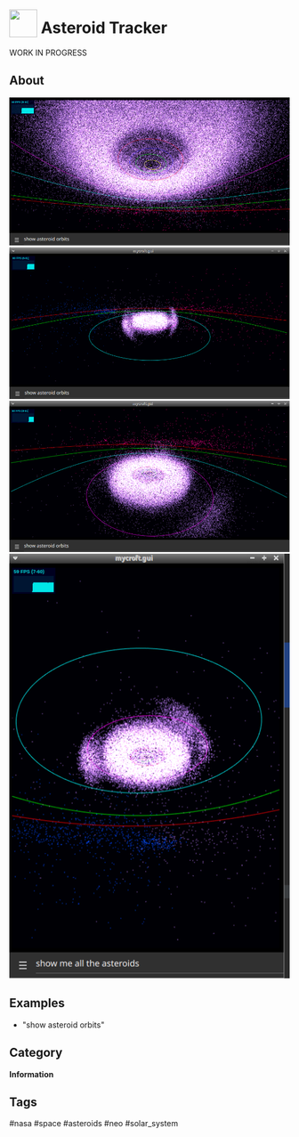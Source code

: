 # <img src='./icon.png' width='50' height='50' style='vertical-align:bottom'/> Asteroid Tracker

WORK IN PROGRESS

## About

![](gui.png)
![](gui2.png)
![](gui3.png)
![](gui.gif)

## Examples

* "show asteroid orbits"

## Category
**Information**

## Tags
#nasa #space #asteroids #neo #solar_system
